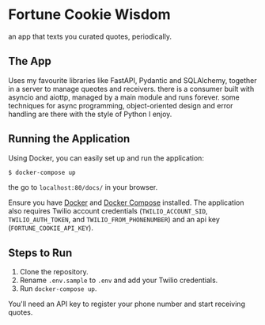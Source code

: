 # Fortune Cookie Wisdom

an app that texts you curated quotes, periodically.

## The App
Uses my favourite libraries like FastAPI, Pydantic and SQLAlchemy, together in
a server to manage queotes and receivers.
there is a consumer built with asyncio and aiottp, managed by a main module and runs
forever. some techniques for async programming, object-oriented design and
error handling are there with the style of Python I enjoy.

## Running the Application

Using Docker, you can easily set up and run the application:

```bash
$ docker-compose up
```
the go to ```localhost:80/docs/``` in your browser.

Ensure you have [Docker](https://docs.docker.com/get-docker/) and [Docker Compose](https://docs.docker.com/compose/install/) installed. The application also requires Twilio account credentials (`TWILIO_ACCOUNT_SID`, `TWILIO_AUTH_TOKEN`, and `TWILIO_FROM_PHONENUMBER`) and
an api key (`FORTUNE_COOKIE_API_KEY`).

## Steps to Run

1. Clone the repository.
2. Rename `.env.sample` to `.env` and add your Twilio credentials.
3. Run `docker-compose up`.

You'll need an API key to register your phone number and start receiving quotes.
